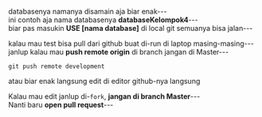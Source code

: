 databasenya namanya disamain aja biar enak---   
ini contoh aja nama databasenya **databaseKelompok4**---   
biar pas masukin **USE [nama database]** di local git semuanya bisa jalan---   

kalau mau test bisa pull dari github buat di-run di laptop masing-masing---  
janlup kalau mau **push remote origin** di branch jangan di Master---

    git push remote development

atau biar enak langsung edit di editor github-nya langsung  

Kalau mau edit janlup di-`fork`, **jangan di branch Master**---  
Nanti baru **open pull request**---  
